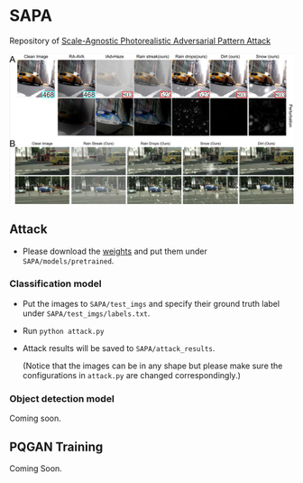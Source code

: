# SAPA
Repository of [Scale-Agnostic Photorealistic Adversarial Pattern Attack](https://arxiv.org/abs/2208.06222)

<p align="center">
  <img src="paper_imgs/visual.png">
</p>

## Attack
- Please download the [weights]() and put them under `SAPA/models/pretrained`.

### Classification model
- Put the images to `SAPA/test_imgs` and specify their ground truth label under `SAPA/test_imgs/labels.txt`.
- Run `python attack.py`
- Attack results will be saved to `SAPA/attack_results`.

  (Notice that the images can be in any shape but please make sure the configurations in `attack.py` are changed correspondingly.)

### Object detection model
Coming soon.

## PQGAN Training
Coming Soon.

